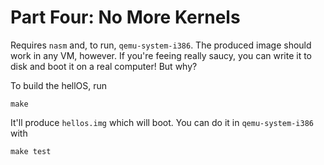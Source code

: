 # Part Four: No More Kernels
Requires `nasm` and, to run, `qemu-system-i386`. The produced image should work in any VM, however. If you're feeing really saucy, you can write it to disk and boot it on a real computer! But why?

To build the hellOS, run
```
make
```
It'll produce `hellos.img` which will boot. You can do it in `qemu-system-i386` with
```
make test
```
